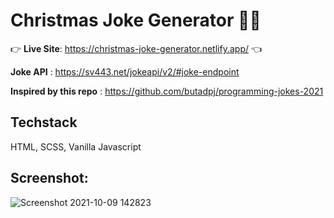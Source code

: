 # Christmas Joke Generator 🎅🎄

👉 **Live Site**: https://christmas-joke-generator.netlify.app/ 👈

**Joke API** : https://sv443.net/jokeapi/v2/#joke-endpoint

**Inspired by this repo** : https://github.com/butadpj/programming-jokes-2021

## Techstack
HTML, SCSS, Vanilla Javascript

## Screenshot:
![Screenshot 2021-10-09 142823](https://user-images.githubusercontent.com/58241136/136646967-f93b7c11-dde9-4764-89ca-974475278150.png)
